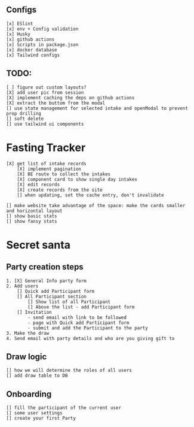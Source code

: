 ## Configs

    [x] ESlint
    [x] env + Config validation
    [x] Husky
    [x] github actions
    [x] Scripts in package.json
    [x] docker database
    [x] Tailwind configs

## TODO:

    [ ] figure out custom layouts?
    [X] add user pic from session
    [X] implement caching the deps on github actions
    [X] extract the buttom from the modal
    [] use state management for selected intake and openModal to prevent prop drilling
    [] soft delete
    [] use tailwind ui components

# Fasting Tracker

    [X] get list of intake records
        [X] implement pagination
        [X] BE route to collect the intakes
        [X] component card to show single day intakes
        [X] edit records
        [X] create records from the site
        [] when updating, set the cache entry, don't invalidate

    [] make website take advantage of the space: make the cards smaller and horizontal layout
    [] show basic stats
    [] show fansy stats

# Secret santa

## Party creation steps

    1. [X] General Info party form
    2. Add users
        [] Quick add Participant form
        [] All Participant section
            [] Show list of all Participant
            [] Above the list - add Participant form
        [] Invitation
            - send email with link to be followed
            - page with Quick add Participant form
            - submit and add the Participant to the party
    3. Make the draw
    4. Send email with party details and who are you giving gift to

## Draw logic

    [] how we will determine the roles of all users
    [] add draw table to DB

## Onboarding

    [] fill the participant of the current user
    [] some user settings
    [] create your first Party
